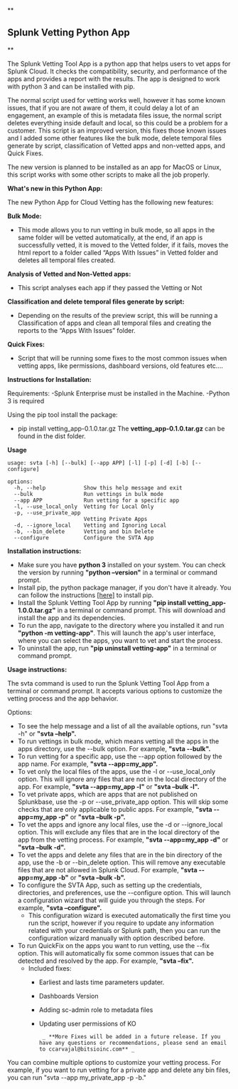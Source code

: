 **

## Splunk Vetting Python App

** 

The Splunk Vetting Tool App is a python app that helps users to vet apps for Splunk Cloud. It checks the compatibility, security, and performance of the apps and provides a report with the results. The app is designed to work with python 3 and can be installed with pip.

The normal script used for vetting works well, however it has some known issues, that if you are not aware of them, it could delay a lot of an engagement, an example of this is metadata files issue, the normal script deletes everything inside default and local, so this could be a problem for a customer. 
This script is an improved version, this fixes those known issues and I added some other features like the bulk mode, delete temporal files generate by script, classification of Vetted apps and non-vetted apps, and Quick Fixes.

The new version is planned to be installed as an app for MacOS or Linux, this script works with some other scripts to make all the job properly.

**What's new in this Python App:**

The new Python App for Cloud Vetting has the following new features:

**Bulk Mode:**

 - This mode allows you to run vetting in bulk mode, so all apps in the
   same folder will be vetted automatically, at the end, if an app is
   successfully vetted, it is moved to the Vetted folder, if it fails,
   moves the html report to a folder called “Apps With Issues” in Vetted
   folder and deletes all temporal files created.

**Analysis of Vetted and Non-Vetted apps:**

 - This script analyses each app if they passed the Vetting or Not

**Classification and delete temporal files generate by script:**

 - Depending on the results of the preview script, this will be running
   a Classification of apps and clean all temporal files and creating
   the reports to the “Apps With Issues” folder.

**Quick Fixes:**

 - Script that will be running some fixes to the most common issues when
   vetting apps, like permissions, dashboard versions, old features
   etc.…

**Instructions for Installation:**

Requirements:
 -Splunk Enterprise must be installed in the Machine.
 -Python 3 is required

Using the pip tool install the package:
 - pip install vetting_app-0.1.0.tar.gz
   The **vetting_app-0.1.0.tar.gz** can be found in the dist folder.

**Usage**

    usage: svta [-h] [--bulk] [--app APP] [-l] [-p] [-d] [-b] [--configure]

    options:
      -h, --help            Show this help message and exit
      --bulk                Run vettings in bulk mode
      --app APP             Run vetting for a specific app
      -l, --use_local_only  Vetting for Local Only
      -p, --use_private_app
                            Vetting Private Apps
      -d, --ignore_local    Vetting and Ignoring Local
      -b, --bin_delete      Vetting and bin Delete
      --configure           Configure the SVTA App

**Installation instructions:**

- Make sure you have **python 3** installed on your system. You can check the version by running **"python –version"** in a terminal or command prompt.
- Install pip, the python package manager, if you don't have it already. You can follow the instructions [[here]](https://pip.pypa.io/en/stable/installation/) to install pip.
- Install the Splunk Vetting Tool App by running **"pip install vetting\_app-1.0.0.tar.gz"** in a terminal or command prompt. This will download and install the app and its dependencies.
- To run the app, navigate to the directory where you installed it and run **"python -m vetting-app"**. This will launch the app's user interface, where you can select the apps, you want to vet and start the process.
- To uninstall the app, run **"pip uninstall vetting-app"** in a terminal or command prompt.

**Usage instructions:**

The svta command is used to run the Splunk Vetting Tool App from a terminal or command prompt. It accepts various options to customize the vetting process and the app behavior.

Options:

- To see the help message and a list of all the available options, run "svta -h" or **"svta –help".**
- To run vettings in bulk mode, which means vetting all the apps in the apps directory, use the --bulk option. For example, **"svta --bulk".**
- To run vetting for a specific app, use the --app option followed by the app name. For example, **"svta --app=my\_app".**
- To vet only the local files of the apps, use the -l or --use\_local\_only option. This will ignore any files that are not in the local directory of the app. For example, **"svta --app=my\_app -l"** or **"svta –bulk -l".**
- To vet private apps, which are apps that are not published on Splunkbase, use the -p or --use\_private\_app option. This will skip some checks that are only applicable to public apps. For example, **"svta --app=my\_app -p"** or **"svta –bulk -p".**
- To vet the apps and ignore any local files, use the -d or --ignore\_local option. This will exclude any files that are in the local directory of the app from the vetting process. For example, **"svta --app=my\_app -d"** or **"svta –bulk -d".**
- To vet the apps and delete any files that are in the bin directory of the app, use the -b or --bin\_delete option. This will remove any executable files that are not allowed in Splunk Cloud. For example, **"svta --app=my\_app -b"** or **"svta –bulk -b".**
- To configure the SVTA App, such as setting up the credentials, directories, and preferences, use the --configure option. This will launch a configuration wizard that will guide you through the steps. For example, **"svta –configure".**
  - This configuration wizard is executed automatically the first time you run the script, however if you require to update any information related with your credentials or Splunk path, then you can run the configuration wizard manually with option described before.
- To run QuickFix on the apps you want to run vetting, use the --fix option. This will automatically fix some common issues that can be detected and resolved by the app. For example, **"svta –fix".**
  - Included fixes:
    - Earliest and lasts time parameters updater.
    - Dashboards Version
    - Adding sc-admin role to metadata files
    - Updating user permissions of KO
      
           _ **More Fixes will be added in a future release. If you have any questions or recommendations, please send an email to ccarvajal@bitsioinc.com** _

You can combine multiple options to customize your vetting process. For example, if you want to run vetting for a private app and delete any bin files, you can run "svta --app my\_private\_app -p -b."
